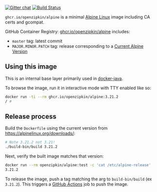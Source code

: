 [![Gitter chat](http://img.shields.io/badge/gitter-join%20chat%20%E2%86%92-brightgreen.svg)](https://gitter.im/openzipkin/zipkin)
[![Build Status](https://github.com/openzipkin/docker-alpine/workflows/test/badge.svg)](https://github.com/openzipkin/docker-alpine/actions?query=workflow%3Atest)

`ghcr.io/openzipkin/alpine` is a minimal [Alpine Linux](https://alpinelinux.org) image including
CA certs and gcompat.

GitHub Container Registry: [ghcr.io/openzipkin/alpine](https://github.com/orgs/openzipkin/packages/container/package/alpine) includes:
 * `master` tag: latest commit
 * `MAJOR.MINOR.PATCH` tag: release corresponding to a [Current Alpine Version](https://alpinelinux.org/downloads/)

## Using this image
This is an internal base layer primarily used in [docker-java](https://github.com/openzipkin/docker-java).

To browse the image, run it in interactive mode with TTY enabled like so:
```bash
docker run -ti --rm ghcr.io/openzipkin/alpine:3.21.2
/ #
```

## Release process
Build the `Dockerfile` using the current version from https://alpinelinux.org/downloads/:
```bash
# Note 3.21.2 not 3.21!
./build-bin/build 3.21.2
```

Next, verify the built image matches that version:
```bash
docker run --rm openzipkin/alpine:test -c 'cat /etc/alpine-release'
3.21.2
```

To release the image, push a tag matching the arg to `build-bin/build` (ex `3.21.2`).
This triggers a [GitHub Actions](https://github.com/openzipkin/docker-alpine/actions) job to push the image.

